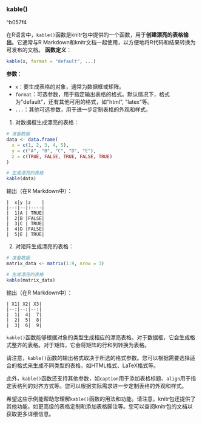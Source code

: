 




### kable()

^b057f4

在R语言中，`kable()`函数是knitr包中提供的一个函数，用于**创建漂亮的表格输出**。它通常与R Markdown和knitr文档一起使用，以方便地将R代码和结果转换为可发布的文档。
**函数定义**：
```R
kable(x, format = "default", ...)
```

**参数**：
- `x`：要生成表格的对象，通常为数据框或矩阵。
- `format`：可选参数，用于指定输出表格的格式。默认情况下，格式为"default"，还有其他可用的格式，如"html", "latex"等。
- `...`：其他可选参数，用于进一步定制表格的外观和样式。
1. 对数据框生成漂亮的表格：

```R
# 准备数据
data <- data.frame(
  x = c(1, 2, 3, 4, 5),
  y = c("A", "B", "C", "D", "E"),
  z = c(TRUE, FALSE, TRUE, FALSE, TRUE)
)

# 生成漂亮的表格
kable(data)
```

输出（在R Markdown中）：
```
|  x|y |z    |
|--:|--|:----|
|  1|A | TRUE|
|  2|B |FALSE|
|  3|C | TRUE|
|  4|D |FALSE|
|  5|E | TRUE|
```

2. 对矩阵生成漂亮的表格：

```R
# 准备数据
matrix_data <- matrix(1:9, nrow = 3)

# 生成漂亮的表格
kable(matrix_data)
```

输出（在R Markdown中）：
```
| X1| X2| X3|
|--:|--:|--:|
|  1|  4|  7|
|  2|  5|  8|
|  3|  6|  9|
```

`kable()`函数能够根据对象的类型生成相应的漂亮表格。对于数据框，它会生成格式整齐的表格。对于矩阵，它会将矩阵的行和列转换为表格。

请注意，`kable()`函数的输出格式取决于所选的格式参数。您可以根据需要选择适合的格式来生成不同类型的表格，如HTML格式、LaTeX格式等。

此外，`kable()`函数还支持其他参数，如`caption`用于添加表格标题、`align`用于指定表格列的对齐方式等。您可以根据实际需求进一步定制表格的外观和样式。

希望这些示例能帮助您理解`kable()`函数的用法和功能。请注意，knitr包还提供了其他功能，如更高级的表格定制和添加表格脚注等。您可以查阅knitr包的文档以获取更多详细信息。